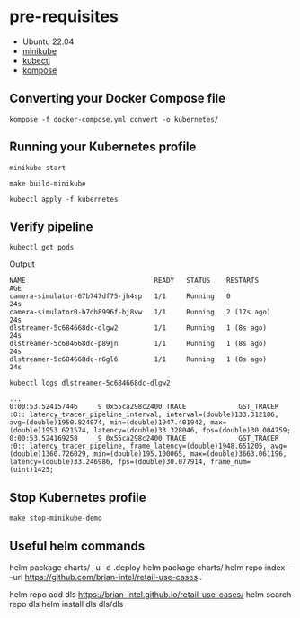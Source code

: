 # pre-requisites

- Ubuntu 22.04
- [minikube](https://minikube.sigs.k8s.io/docs/start/)
- [kubectl](https://kubernetes.io/docs/tasks/tools/install-kubectl-linux/)
- [kompose](https://github.com/kubernetes/kompose?tab=readme-ov-file#binary-installation)

## Converting your Docker Compose file

``` 
kompose -f docker-compose.yml convert -o kubernetes/
```

## Running your Kubernetes profile

```
minikube start

make build-minikube

kubectl apply -f kubernetes
```

## Verify pipeline

```
kubectl get pods
```
Output
```
NAME                                READY   STATUS    RESTARTS      AGE
camera-simulator-67b747df75-jh4sp   1/1     Running   0             24s
camera-simulator0-b7db8996f-bj8vw   1/1     Running   2 (17s ago)   24s
dlstreamer-5c684668dc-dlgw2         1/1     Running   1 (8s ago)    24s
dlstreamer-5c684668dc-p89jn         1/1     Running   1 (8s ago)    24s
dlstreamer-5c684668dc-r6gl6         1/1     Running   1 (8s ago)    24s
```

```
kubectl logs dlstreamer-5c684668dc-dlgw2
```

```
...
0:00:53.524157446     9 0x55ca298c2400 TRACE             GST_TRACER :0:: latency_tracer_pipeline_interval, interval=(double)133.312186, avg=(double)1950.824074, min=(double)1947.401942, max=(double)1953.621574, latency=(double)33.328046, fps=(double)30.004759;
0:00:53.524169258     9 0x55ca298c2400 TRACE             GST_TRACER :0:: latency_tracer_pipeline, frame_latency=(double)1948.651205, avg=(double)1360.726029, min=(double)195.100065, max=(double)3663.061196, latency=(double)33.246986, fps=(double)30.077914, frame_num=(uint)1425;
```

## Stop Kubernetes profile

```
make stop-minikube-demo
```

## Useful helm commands

helm package charts/ -u -d .deploy
helm package charts/
helm repo index --url https://github.com/brian-intel/retail-use-cases .

helm repo add dls https://brian-intel.github.io/retail-use-cases/
helm search repo dls
helm install dls dls/dls